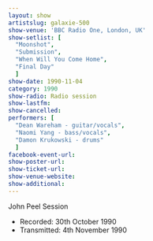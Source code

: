 ```yaml
---
layout: show
artistslug: galaxie-500
show-venue: 'BBC Radio One, London, UK'
show-setlist: [
  "Moonshot",
  "Submission",
  "When Will You Come Home",
  "Final Day"
  ]
show-date: 1990-11-04
category: 1990
show-radio: Radio session
show-lastfm: 
show-cancelled: 
performers: [
  "Dean Wareham - guitar/vocals",
  "Naomi Yang - bass/vocals",
  "Damon Krukowski - drums"
  ]
facebook-event-url: 
show-poster-url: 
show-ticket-url: 
show-venue-website: 
show-additional: 
---
```


John Peel Session<ul><li>Recorded: 30th October 1990</li><li>Transmitted: 4th November 1990</li></ul>
